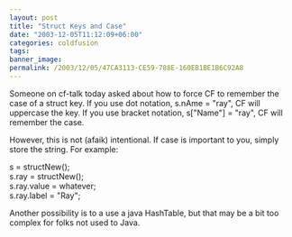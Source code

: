 ```yaml
---
layout: post
title: "Struct Keys and Case"
date: "2003-12-05T11:12:09+06:00"
categories: coldfusion 
tags: 
banner_image: 
permalink: /2003/12/05/47CA3113-CE59-788E-160EB1BE1B6C92A8
---
```


Someone on cf-talk today asked about how to force CF to remember the case of a struct key. If you use dot notation, s.nAme = "ray", CF will uppercase the key. If you use bracket notation, s["Name"] = "ray", CF will remember the case.

However, this is not (afaik) intentional. If case is important to you, simply store the string. For example:

s = structNew();<br>
s.ray = structNew();<br>
s.ray.value = whatever;<br>
s.ray.label = "Ray";<br>

Another possibility is to a use a java HashTable, but that may be a bit too complex for folks not used to Java.